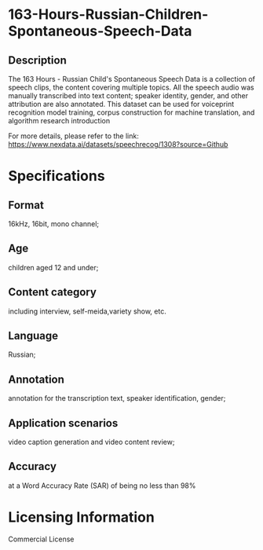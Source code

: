 # 163-Hours-Russian-Children-Spontaneous-Speech-Data

## Description
The 163 Hours - Russian Child's Spontaneous Speech Data is a collection of speech clips, the content covering multiple topics. All the speech audio was manually transcribed into text content; speaker identity, gender, and other attribution are also annotated. This dataset can be used for voiceprint recognition model training, corpus construction for machine translation, and algorithm research introduction

For more details, please refer to the link: https://www.nexdata.ai/datasets/speechrecog/1308?source=Github


# Specifications
## Format
16kHz, 16bit, mono channel;
## Age
children aged 12 and under;
## Content category
including interview, self-meida,variety show, etc.
## Language
Russian;
## Annotation
annotation for the transcription text, speaker identification, gender;
## Application scenarios
video caption generation and video content review;
## Accuracy
at a Word Accuracy Rate (SAR) of being no less than 98%

# Licensing Information
Commercial License

